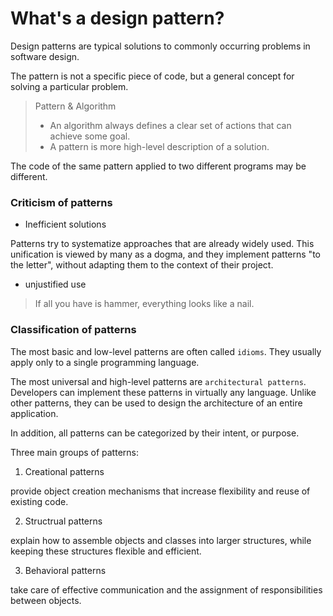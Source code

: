 # What's a design pattern?

Design patterns are typical solutions to commonly occurring problems in software design.

The pattern is not a specific piece of code, but a general concept for solving a particular problem.


> Pattern & Algorithm
> - An algorithm always defines a clear set of actions that can achieve some goal.
> - A pattern is more high-level description of a solution.

The code of the same pattern applied to two different programs may be different.

### Criticism of patterns

- Inefficient solutions

Patterns try to systematize approaches that are already widely used. This unification is viewed by many as a dogma, and they implement patterns "to the letter", without adapting them to the context of their project.

- unjustified use

> If all you have is hammer, everything looks like a nail.

### Classification of patterns

The most basic and low-level patterns are often called `idioms`.
They usually apply only to a single programming language.

The most universal and high-level patterns are `architectural patterns`.
Developers can implement these patterns in virtually any language.
Unlike other patterns, they can be used to design the architecture of an entire application.

In addition, all patterns can be categorized by their intent, or purpose.

Three main groups of patterns:

1. Creational patterns

provide object creation mechanisms that increase flexibility and reuse of existing code.

2. Structrual patterns

explain how to assemble objects and classes into larger structures, while keeping these structures flexible and efficient.

3. Behavioral patterns

take care of effective communication and the assignment of responsibilities between objects.
